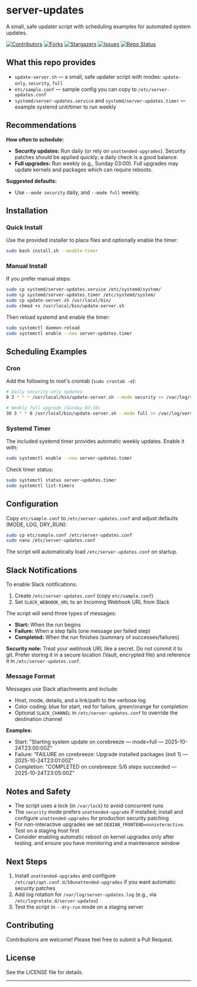 # server-updates

A small, safe updater script with scheduling examples for automated system updates.

<div align="left">

[![Contributors][contributors-shield]][contributors-url]
[![Forks][forks-shield]][forks-url]
[![Stargazers][stars-shield]][stars-url]
[![Issues][issues-shield]][issues-url]
[![Repo Status][repo-shield]][repo-url]

</div>

## What this repo provides

- `update-server.sh` — a small, safe updater script with modes: `update-only`, `security`, `full`
- `etc/sample.conf` — sample config you can copy to `/etc/server-updates.conf`
- `systemd/server-updates.service` and `systemd/server-updates.timer` — example systemd unit/timer to run weekly

## Recommendations

**How often to schedule:**
- **Security updates:** Run daily (or rely on `unattended-upgrades`). Security patches should be applied quickly; a daily check is a good balance.
- **Full upgrades:** Run weekly (e.g., Sunday 03:00). Full upgrades may update kernels and packages which can require reboots.

**Suggested defaults:**
- Use `--mode security` daily, and `--mode full` weekly.

## Installation

### Quick Install

Use the provided installer to place files and optionally enable the timer:

```bash
sudo bash install.sh --enable-timer
```

### Manual Install

If you prefer manual steps:

```bash
sudo cp systemd/server-updates.service /etc/systemd/system/
sudo cp systemd/server-updates.timer /etc/systemd/system/
sudo cp update-server.sh /usr/local/bin/
sudo chmod +x /usr/local/bin/update-server.sh
```

Then reload systemd and enable the timer:

```bash
sudo systemctl daemon-reload
sudo systemctl enable --now server-updates.timer
```

## Scheduling Examples

### Cron

Add the following to root's crontab (`sudo crontab -e`):

```bash
# Daily security-only updates
0 3 * * * /usr/local/bin/update-server.sh --mode security >> /var/log/server-updates.log 2>&1

# Weekly full upgrade (Sunday 03:30)
30 3 * * 0 /usr/local/bin/update-server.sh --mode full >> /var/log/server-updates.log 2>&1
```

### Systemd Timer

The included systemd timer provides automatic weekly updates. Enable it with:

```bash
sudo systemctl enable --now server-updates.timer
```

Check timer status:

```bash
sudo systemctl status server-updates.timer
sudo systemctl list-timers
```

## Configuration

Copy `etc/sample.conf` to `/etc/server-updates.conf` and adjust defaults (MODE, LOG, DRY_RUN):

```bash
sudo cp etc/sample.conf /etc/server-updates.conf
sudo nano /etc/server-updates.conf
```

The script will automatically load `/etc/server-updates.conf` on startup.

## Slack Notifications

To enable Slack notifications:

1. Create `/etc/server-updates.conf` (copy `etc/sample.conf`)
2. Set `SLACK_WEBHOOK_URL` to an Incoming Webhook URL from Slack

The script will send three types of messages:
- **Start:** When the run begins
- **Failure:** When a step fails (one message per failed step)
- **Completed:** When the run finishes (summary of successes/failures)

**Security note:** Treat your webhook URL like a secret. Do not commit it to git. Prefer storing it in a secure location (Vault, encrypted file) and reference it in `/etc/server-updates.conf`.

### Message Format

Messages use Slack attachments and include:
- Host, mode, details, and a link/path to the verbose log
- Color coding: blue for start, red for failure, green/orange for completion
- Optional `SLACK_CHANNEL` in `/etc/server-updates.conf` to override the destination channel

**Examples:**
- Start: "Starting system update on corebreeze — mode=full — 2025-10-24T23:00:00Z"
- Failure: "FAILURE on corebreeze: Upgrade installed packages (exit 1) — 2025-10-24T23:01:00Z"
- Completion: "COMPLETED on corebreeze: 5/6 steps succeeded — 2025-10-24T23:05:00Z"

## Notes and Safety

- The script uses a lock (in `/var/lock`) to avoid concurrent runs
- The `security` mode prefers `unattended-upgrade` if installed; install and configure `unattended-upgrades` for production security patching
- For non-interactive upgrades we set `DEBIAN_FRONTEND=noninteractive`. Test on a staging host first
- Consider enabling automatic reboot on kernel upgrades only after testing, and ensure you have monitoring and a maintenance window

## Next Steps

1. Install `unattended-upgrades` and configure `/etc/apt/apt.conf.d/50unattended-upgrades` if you want automatic security patches
2. Add log rotation for `/var/log/server-updates.log` (e.g., via `/etc/logrotate.d/server-updates`)
3. Test the script in `--dry-run` mode on a staging server

## Contributing

Contributions are welcome! Please feel free to submit a Pull Request.

## License

See the LICENSE file for details.

---

[contributors-shield]: https://img.shields.io/github/contributors/ashraftown/server-updates.svg
[contributors-url]: https://github.com/ashraftown/server-updates/graphs/contributors
[forks-shield]: https://img.shields.io/github/forks/ashraftown/server-updates.svg
[forks-url]: https://github.com/ashraftown/server-updates/network/members
[stars-shield]: https://img.shields.io/github/stars/ashraftown/server-updates.svg
[stars-url]: https://github.com/ashraftown/server-updates/stargazers
[issues-shield]: https://img.shields.io/github/issues/ashraftown/server-updates.svg
[issues-url]: https://github.com/ashraftown/server-updates/issues
[repo-shield]: https://img.shields.io/badge/repo-active-brightgreen.svg
[repo-url]: https://github.com/ashraftown/server-updates